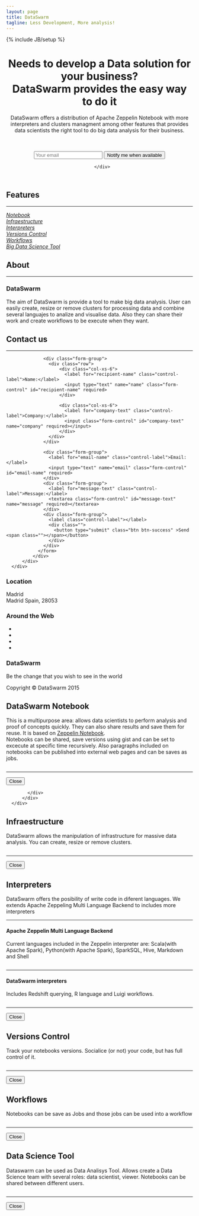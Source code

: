```yaml
---
layout: page
title: DataSwarm
tagline: Less Development, More analysis!
---
```

{% include JB/setup %}

<div>

  <!-- Header -->
  <header>
      <div class="container intro">
        <h1>Needs to develop a Data solution for your business? <br> DataSwarm provides the easy way to do it</h1>
        <p>DataSwarm offers a distribution of Apache Zeppelin Notebook with more interpreters and clusters managment among other features that provides data scientists the right tool to do big data analysis for their business</b>.</p>
        <br><br>
        <div class="subscribe">
          <div class="form-group form-inline">
            <form method="post" action="https://getsimpleform.com/instructions?api_token=4e792fc042e7255a44fb3fc43fcf6aaf">
              <input type="text" class="form-control" name="email" placeholder="Your email" required>
              <button class="btn btn-success" type="submit">Notify me when available</button>
            </form>
          </div>
        </div>
        
      </div>
  </header>
<!-- Portfolio Grid Section -->
  <section id="portfolio">
      <div class="container">
          <div class="row">
              <div class="col-lg-12 text-center">
                  <h2>Features</h2>
                  <hr class="star-primary">
              </div>
          </div>
          <div class="row">
              <div class="col-sm-4 portfolio-item">
                  <a href="#feature1" class="portfolio-link" data-toggle="modal">
                      <div class="caption">
                          <div class="caption-content">
                              <i>Notebook</i>
                          </div>
                      </div>
                      <img src="assets/themes/dataswarm/img/features/zeppelin.png" class="img-responsive" alt="">
                  </a>
              </div>
              <div class="col-sm-4 portfolio-item">
                  <a href="#feature2" class="portfolio-link" data-toggle="modal">
                      <div class="caption">
                          <div class="caption-content">
                              <i>Infraestructure</i>
                          </div>
                      </div>
                      <img src="/assets/themes/dataswarm/img/features/cluster.png" class="img-responsive" alt="">
                  </a>
              </div>
              <div class="col-sm-4 portfolio-item">
                  <a href="#feature3" class="portfolio-link" data-toggle="modal">
                      <div class="caption">
                          <div class="caption-content">
                              <i>Interpreters</i>
                          </div>
                      </div>
                      <img src="/assets/themes/dataswarm/img/features/interpreters.png" class="img-responsive" alt="">
                  </a>
              </div>
              <div class="col-sm-4 portfolio-item">
                  <a href="#feature4" class="portfolio-link" data-toggle="modal">
                      <div class="caption">
                          <div class="caption-content">
                              <i>Versions Control</i>
                          </div>
                      </div>
                      <img src="/assets/themes/dataswarm/img/features/github1.png" class="img-responsive" alt="">
                  </a>
              </div>
              <div class="col-sm-4 portfolio-item">
                  <a href="#feature5" class="portfolio-link" data-toggle="modal">
                      <div class="caption">
                          <div class="caption-content">
                              <i>Workflows</i>
                          </div>
                      </div>
                      <img src="/assets/themes/dataswarm/img/features/luigi.png" class="img-responsive" alt="">
                  </a>
              </div>
              <div class="col-sm-4 portfolio-item">
                  <a href="#feature6" class="portfolio-link" data-toggle="modal">
                      <div class="caption">
                          <div class="caption-content">
                              <i>Big Data Science Tool</i>
                          </div>
                      </div>
                      <img src="/assets/themes/dataswarm/img/features/share.png" class="img-responsive" alt="">
                  </a>
              </div>
          </div>
      </div>
  </section>

  <!-- About Section -->
  <section class="success" id="about">
      <div class="container">
          <div class="row">
              <div class="col-lg-12 text-center">
                  <h2>About</h2>
                  <hr class="star-light">
              </div>
          </div>
          <div class="row">
              <div class="col-lg-8 col-lg-offset-2">
                  <h3>DataSwarm</h3>
                  <p>The aim of DataSwarm is provide a tool to make big data analysis. User can easily create, resize or remove clusters for processing data and combine several languajes to analize and visualise data. Also they can share their work and create  workflows to be execute when they want.</p>
              </div>
          </div>
      </div>
  </section>

  <!-- Contact Section -->
  <section id="contact">
      <div class="container">
          <div class="row">
              <div class="col-lg-12 text-center">
                  <h2>Contact us</h2>
                  <hr class="star-primary">
              </div>
          </div>
          <div class="row">
              <div class="col-lg-8 col-lg-offset-2">
                <form action="https://getsimpleform.com/instructions?api_token=4e792fc042e7255a44fb3fc43fcf6aaf" method="post">

                  <div class="form-group">
                    <div class="row">
                        <div class="col-xs-6">
                          <label for="recipient-name" class="control-label">Name:</label>
                          <input type="text" name="name" class="form-control" id="recipient-name" required>
                        </div>

                        <div class="col-xs-6">
                          <label for="company-text" class="control-label">Company:</label>
                          <input class="form-control" id="company-text" name="company" required></input>
                        </div>
                    </div>
                  </div>

                  <div class="form-group">
                    <label for="email-name" class="control-label">Email:</label>
                    <input type="text" name="email" class="form-control" id="email-name" required>
                  </div>
                  <div class="form-group">
                    <label for="message-text" class="control-label">Message:</label>
                    <textarea class="form-control" id="message-text" name="message" required></textarea>
                  </div>
                  <div class="form-group">
                    <label class="control-label"></label>
                    <div class="">
                      <button type="submit" class="btn btn-success" >Send <span class=""></span></button>
                    </div>
                  </div>          
                </form>
              </div>
          </div>
      </div>
  </section>

  <!-- Footer -->
  <footer class="text-center">
      <div class="footer-above">
          <div class="container">
              <div class="row">
                  <div class="footer-col col-md-4">
                      <h3>Location</h3>
                      <p>Madrid<br>Madrid Spain, 28053</p>
                  </div>
                  <div class="footer-col col-md-4">
                      <h3>Around the Web</h3>
                      <ul class="list-inline">
                          <li>
                              <a href="#" class="btn-social btn-outline"><i class="fa fa-fw fa-facebook"></i></a>
                          </li>
                          <li>
                              <a href="#" class="btn-social btn-outline"><i class="fa fa-fw fa-google-plus"></i></a>
                          </li>
                          <li>
                              <a href="#" class="btn-social btn-outline"><i class="fa fa-fw fa-twitter"></i></a>
                          </li>
                          <li>
                              <a href="#" class="btn-social btn-outline"><i class="fa fa-fw fa-linkedin"></i></a>
                          </li>
                          <!-- <li>
                              <a href="#" class="btn-social btn-outline"><i class="fa fa-fw fa-dribbble"></i></a>
                          </li> -->
                      </ul>
                  </div>
                  <div class="footer-col col-md-4">
                      <h3>DataSwarm</h3>
                      <p>Be the change that you wish to see in the world</p>
                  </div>
              </div>
          </div>
      </div>
      <div class="footer-below">
          <div class="container">
              <div class="row">
                  <div class="col-lg-12">
                      Copyright &copy; DataSwarm 2015
                  </div>
              </div>
          </div>
      </div>
  </footer>

  <!-- Scroll to Top Button (Only visible on small and extra-small screen sizes) -->
  <div class="scroll-top page-scroll visible-xs visible-sm">
      <a class="btn btn-primary" href="#page-top">
          <i class="fa fa-chevron-up"></i>
      </a>
  </div>

  <!-- Portfolio Modals -->
  <div class="modal fade" id="feature1" role="dialog">
      <div class="modal-dialog modal-lg">
        <div class="modal-content">
            <div class="modal-header" >
              <h2>DataSwarm Notebook</h2>
            </div>
            <div class="modal-body">
                  <p>
                  This is a multipurpose area: allows data scientists to perform analysis and proof of concepts quickly. They can also share results and save them for reuse. It is based on <a target="_black" href="https://zeppelin.incubator.apache.org/">Zeppelin Notebook</a>.
                  <br>
                  Notebooks can be shared, save versions using gist and can be set to excecute at specific time recursively. Also paragraphs included on notebooks can be published into external web pages and can be saves as jobs.
                  </p>
                  <img src="assets/themes/dataswarm/img/screenshots/notebook.png" class="img-responsive img-centered" alt="">
                  <hr>
                  <button type="button" class="btn btn-success" data-dismiss="modal"><i class="fa fa-times"></i> Close</button>
                
            </div>
          </div>
      </div>
  </div>
  <div class="modal fade" id="feature2" role="dialog">
    <div class="modal-dialog modal-lg">
      <div class="modal-content">
        <div class="modal-header" >
          <h2>Infraestructure</h2>
        </div>
        <div class="modal-body">
          <p>DataSwarm allows the manipulation of infrastructure for massive data analysis. You can create, resize or remove clusters.</p>
          <img src="/assets/themes/dataswarm/img/screenshots/cluster.png" class="img-responsive img-centered" alt="">
          <hr>
          <button type="button" class="btn btn-success" data-dismiss="modal"><i class="fa fa-times"></i> Close</button>
        </div>
      </div>
    </div>
  </div>
  </div>
  <div class="modal fade" id="feature3" role="dialog">
    <div class="modal-dialog modal-lg">
      <div class="modal-content">
        <div class="modal-header" >
          <h2>Interpreters</h2>
        </div>
          <div class="modal-body">
            <p>DataSwarm offers the posibility of write code in diferent languages. We extends Apache Zeppeling Multi Language Backend to includes more interpreters</p>
            <hr>
            <div class="row">
              <div class="col-lg-6 ">
                <h4> Apache Zeppelin Multi Language Backend</h4>
                <p>
                 Current languages included in the Zeppelin interpreter are: Scala(with Apache Spark), Python(with Apache Spark), SparkSQL, Hive, Markdown and Shell
                </p>  
              </div>
              <div class="col-lg-6 ">
                <img src="/assets/themes/dataswarm/img/screenshots/multiple_language_backend.png" class="img-responsive img-centered" alt="">
              </div>
            </div>
          <div class="row">
          <hr>
          </div>
          <div class="row">
            <div class="col-lg-6 ">
              <h4> DataSwarm interpreters</h4>
              <p>
                Includes Redshift querying, R language and Luigi workflows.  
              </p>
            </div>
            <div class="col-lg-6">
                <img src="/assets/themes/dataswarm/img/screenshots/chart.png" class="img-responsive img-centered" alt="">
            </div>
          </div>
          <div class="row">
            <hr>
          </div>
          <button type="button" class="btn btn-success" data-dismiss="modal"><i class="fa fa-times"></i> Close</button>
        </div>
      </div>
  </div>
  </div>

  <div class="modal fade" id="feature4" role="dialog">
    <div class="modal-dialog modal-lg">
      <div class="modal-content">
        <div class="modal-header" >
          <h2>Versions Control</h2>
        </div>
        <div class="modal-body">
          <p>Track your notebooks versions. Socialice (or not) your code, but has full control of it.</p>
          <img src="/assets/themes/dataswarm/img/screenshots/gist.png" class="img-responsive img-centered" alt="">
          <hr>
          <button type="button" class="btn btn-success" data-dismiss="modal"><i class="fa fa-times"></i> Close</button>
        </div>
      </div>
    </div>
  </div>
  
  <div class="modal fade" id="feature5" role="dialog">
    <div class="modal-dialog modal-lg">
      <div class="modal-content">
        <div class="modal-header" >
          <h2>Workflows</h2>
        </div>
        <div class="modal-body">
          <p>Notebooks can be save as Jobs and those jobs can be used into a workflow</p>
          <img src="/assets/themes/dataswarm/img/screenshots/luigi-workflow.png" class="img-responsive img-centered" alt="">
          <hr>
          <button type="button" class="btn btn-success" data-dismiss="modal"><i class="fa fa-times"></i> Close</button>
        </div>
      </div>
    </div>
  </div>
  
  <div class="modal fade" id="feature6" role="dialog">
    <div class="modal-dialog modal-lg">
      <div class="modal-content">
        <div class="modal-header" >
          <h2>Data Science Tool</h2>
        </div>
        <div class="modal-body">
          <p>Dataswarm can be used as Data Analisys Tool. Allows create a Data Science team with several roles: data scientist, viewer. Notebooks can be shared between different users. </p>
          <img src="/assets/themes/dataswarm/img/screenshots/shared.png" class="img-responsive img-centered" alt="">
          <hr>
          <button type="button" class="btn btn-success" data-dismiss="modal"><i class="fa fa-times"></i> Close</button>
        </div>
      </div>
    </div>
  </div>
</div>

